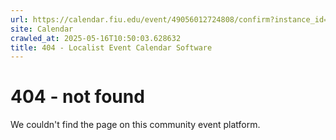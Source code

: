 ```yaml
---
url: https://calendar.fiu.edu/event/49056012724808/confirm?instance_id=49056012766818&return=https%3A%2F%2Fcalendar.fiu.edu%2Fcalendar%3Fevent_types%255B%255D%3D121719
site: Calendar
crawled_at: 2025-05-16T10:50:03.628632
title: 404 - Localist Event Calendar Software
---
```


# 404 - not found
We couldn't find the page on this community event platform.
